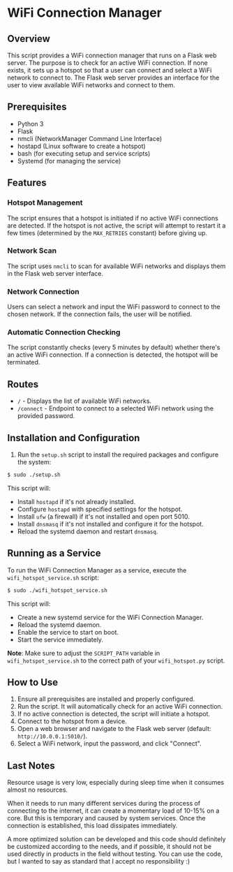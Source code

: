 
# WiFi Connection Manager

## Overview
This script provides a WiFi connection manager that runs on a Flask web server. The purpose is to check for an active WiFi connection. If none exists, it sets up a hotspot so that a user can connect and select a WiFi network to connect to. The Flask web server provides an interface for the user to view available WiFi networks and connect to them.

## Prerequisites
- Python 3
- Flask
- nmcli (NetworkManager Command Line Interface)
- hostapd (Linux software to create a hotspot)
- bash (for executing setup and service scripts)
- Systemd (for managing the service)

## Features

### Hotspot Management
The script ensures that a hotspot is initiated if no active WiFi connections are detected. If the hotspot is not active, the script will attempt to restart it a few times (determined by the `MAX_RETRIES` constant) before giving up.

### Network Scan
The script uses `nmcli` to scan for available WiFi networks and displays them in the Flask web server interface.

### Network Connection
Users can select a network and input the WiFi password to connect to the chosen network. If the connection fails, the user will be notified.

### Automatic Connection Checking
The script constantly checks (every 5 minutes by default) whether there's an active WiFi connection. If a connection is detected, the hotspot will be terminated.

## Routes
- `/` - Displays the list of available WiFi networks.
- `/connect` - Endpoint to connect to a selected WiFi network using the provided password.

## Installation and Configuration

1. Run the `setup.sh` script to install the required packages and configure the system:

```bash
$ sudo ./setup.sh
```

This script will:
- Install `hostapd` if it's not already installed.
- Configure `hostapd` with specified settings for the hotspot.
- Install `ufw` (a firewall) if it's not installed and open port 5010.
- Install `dnsmasq` if it's not installed and configure it for the hotspot.
- Reload the systemd daemon and restart `dnsmasq`.

## Running as a Service

To run the WiFi Connection Manager as a service, execute the `wifi_hotspot_service.sh` script:

```bash
$ sudo ./wifi_hotspot_service.sh
```

This script will:
- Create a new systemd service for the WiFi Connection Manager.
- Reload the systemd daemon.
- Enable the service to start on boot.
- Start the service immediately.

**Note**: Make sure to adjust the `SCRIPT_PATH` variable in `wifi_hotspot_service.sh` to the correct path of your `wifi_hotspot.py` script.

## How to Use

1. Ensure all prerequisites are installed and properly configured.
2. Run the script. It will automatically check for an active WiFi connection.
3. If no active connection is detected, the script will initiate a hotspot.
4. Connect to the hotspot from a device.
5. Open a web browser and navigate to the Flask web server (default: `http://10.0.0.1:5010/`).
6. Select a WiFi network, input the password, and click "Connect".


## Last Notes
Resource usage is very low, especially during sleep time when it consumes almost no resources. 

When it needs to run many different services during the process of connecting to the internet, it can create a momentary load of 10-15% on a core. But this is temporary and caused by system services. Once the connection is established, this load dissipates immediately. 

A more optimized solution can be developed and this code should definitely be customized according to the needs, and if possible, it should not be used directly in products in the field without testing. You can use the code, but I wanted to say as standard that I accept no responsibility :) 
